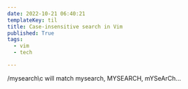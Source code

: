 ```yaml
---
date: 2022-10-21 06:40:21
templateKey: til
title: Case-insensitive search in Vim
published: True
tags:
  - vim
  - tech

---
```


/mysearch\c will match mysearch, MYSEARCH, mYSeArCh... 
